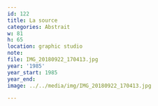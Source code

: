 ```yaml
---
id: 122
title: La source
categories: Abstrait
w: 81
h: 65
location: graphic studio
note:
file: IMG_20180922_170413.jpg
year: '1985'
year_start: 1985
year_end:
image: ../../media/img/IMG_20180922_170413.jpg

---
```

